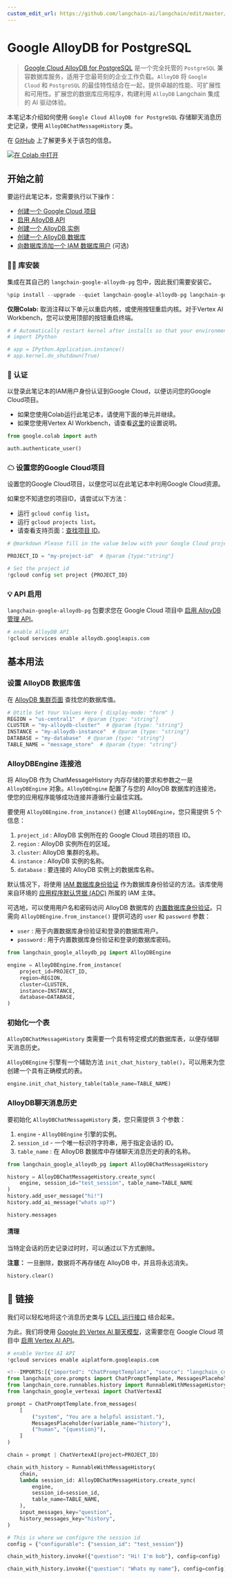 ```yaml
---
custom_edit_url: https://github.com/langchain-ai/langchain/edit/master/docs/docs/integrations/memory/google_alloydb.ipynb
---
```

# Google AlloyDB for PostgreSQL

> [Google Cloud AlloyDB for PostgreSQL](https://cloud.google.com/alloydb) 是一个完全托管的 `PostgreSQL` 兼容数据库服务，适用于您最苛刻的企业工作负载。`AlloyDB` 将 `Google Cloud` 和 `PostgreSQL` 的最佳特性结合在一起，提供卓越的性能、可扩展性和可用性。扩展您的数据库应用程序，构建利用 `AlloyDB` Langchain 集成的 AI 驱动体验。

本笔记本介绍如何使用 `Google Cloud AlloyDB for PostgreSQL` 存储聊天消息历史记录，使用 `AlloyDBChatMessageHistory` 类。

在 [GitHub](https://github.com/googleapis/langchain-google-alloydb-pg-python/) 上了解更多关于该包的信息。

[![在 Colab 中打开](https://colab.research.google.com/assets/colab-badge.svg)](https://colab.research.google.com/github/googleapis/langchain-google-alloydb-pg-python/blob/main/docs/chat_message_history.ipynb)

## 开始之前

要运行此笔记本，您需要执行以下操作：

* [创建一个 Google Cloud 项目](https://developers.google.com/workspace/guides/create-project)
* [启用 AlloyDB API](https://console.cloud.google.com/flows/enableapi?apiid=alloydb.googleapis.com)
* [创建一个 AlloyDB 实例](https://cloud.google.com/alloydb/docs/instance-primary-create)
* [创建一个 AlloyDB 数据库](https://cloud.google.com/alloydb/docs/database-create)
* [向数据库添加一个 IAM 数据库用户](https://cloud.google.com/alloydb/docs/manage-iam-authn) (可选)

### 🦜🔗 库安装
集成在其自己的 `langchain-google-alloydb-pg` 包中，因此我们需要安装它。


```python
%pip install --upgrade --quiet langchain-google-alloydb-pg langchain-google-vertexai
```

**仅限Colab:** 取消注释以下单元以重启内核，或使用按钮重启内核。对于Vertex AI Workbench，您可以使用顶部的按钮重启终端。


```python
# # Automatically restart kernel after installs so that your environment can access the new packages
# import IPython

# app = IPython.Application.instance()
# app.kernel.do_shutdown(True)
```

### 🔐 认证
以登录此笔记本的IAM用户身份认证到Google Cloud，以便访问您的Google Cloud项目。

* 如果您使用Colab运行此笔记本，请使用下面的单元并继续。
* 如果您使用Vertex AI Workbench，请查看[这里](https://github.com/GoogleCloudPlatform/generative-ai/tree/main/setup-env)的设置说明。


```python
from google.colab import auth

auth.authenticate_user()
```

### ☁ 设置您的Google Cloud项目
设置您的Google Cloud项目，以便您可以在此笔记本中利用Google Cloud资源。

如果您不知道您的项目ID，请尝试以下方法：

* 运行 `gcloud config list`。
* 运行 `gcloud projects list`。
* 请查看支持页面：[查找项目 ID](https://support.google.com/googleapi/answer/7014113)。


```python
# @markdown Please fill in the value below with your Google Cloud project ID and then run the cell.

PROJECT_ID = "my-project-id"  # @param {type:"string"}

# Set the project id
!gcloud config set project {PROJECT_ID}
```

### 💡 API 启用
`langchain-google-alloydb-pg` 包要求您在 Google Cloud 项目中 [启用 AlloyDB 管理 API](https://console.cloud.google.com/flows/enableapi?apiid=alloydb.googleapis.com)。


```python
# enable AlloyDB API
!gcloud services enable alloydb.googleapis.com
```

## 基本用法

### 设置 AlloyDB 数据库值
在 [AlloyDB 集群页面](https://console.cloud.google.com/alloydb?_ga=2.223735448.2062268965.1707700487-2088871159.1707257687) 查找您的数据库值。


```python
# @title Set Your Values Here { display-mode: "form" }
REGION = "us-central1"  # @param {type: "string"}
CLUSTER = "my-alloydb-cluster"  # @param {type: "string"}
INSTANCE = "my-alloydb-instance"  # @param {type: "string"}
DATABASE = "my-database"  # @param {type: "string"}
TABLE_NAME = "message_store"  # @param {type: "string"}
```

### AlloyDBEngine 连接池

将 AlloyDB 作为 ChatMessageHistory 内存存储的要求和参数之一是 `AlloyDBEngine` 对象。`AlloyDBEngine` 配置了与您的 AlloyDB 数据库的连接池，使您的应用程序能够成功连接并遵循行业最佳实践。

要使用 `AlloyDBEngine.from_instance()` 创建 `AlloyDBEngine`，您只需提供 5 个信息：

1. `project_id` : AlloyDB 实例所在的 Google Cloud 项目的项目 ID。
1. `region` : AlloyDB 实例所在的区域。
1. `cluster`: AlloyDB 集群的名称。
1. `instance` : AlloyDB 实例的名称。
1. `database` : 要连接的 AlloyDB 实例上的数据库名称。

默认情况下，将使用 [IAM 数据库身份验证](https://cloud.google.com/alloydb/docs/manage-iam-authn) 作为数据库身份验证的方法。该库使用来自环境的 [应用程序默认凭据 (ADC)](https://cloud.google.com/docs/authentication/application-default-credentials) 所属的 IAM 主体。

可选地，可以使用用户名和密码访问 AlloyDB 数据库的 [内置数据库身份验证](https://cloud.google.com/alloydb/docs/database-users/about)。只需向 `AlloyDBEngine.from_instance()` 提供可选的 `user` 和 `password` 参数：

* `user` : 用于内置数据库身份验证和登录的数据库用户。
* `password` : 用于内置数据库身份验证和登录的数据库密码。



```python
from langchain_google_alloydb_pg import AlloyDBEngine

engine = AlloyDBEngine.from_instance(
    project_id=PROJECT_ID,
    region=REGION,
    cluster=CLUSTER,
    instance=INSTANCE,
    database=DATABASE,
)
```

### 初始化一个表
`AlloyDBChatMessageHistory` 类需要一个具有特定模式的数据库表，以便存储聊天消息历史。

`AlloyDBEngine` 引擎有一个辅助方法 `init_chat_history_table()`，可以用来为您创建一个具有正确模式的表。


```python
engine.init_chat_history_table(table_name=TABLE_NAME)
```

### AlloyDB聊天消息历史

要初始化 `AlloyDBChatMessageHistory` 类，您只需提供 3 个参数：

1. `engine` - `AlloyDBEngine` 引擎的实例。
1. `session_id` - 一个唯一标识符字符串，用于指定会话的 ID。
1. `table_name` : 在 AlloyDB 数据库中存储聊天消息历史的表的名称。


```python
from langchain_google_alloydb_pg import AlloyDBChatMessageHistory

history = AlloyDBChatMessageHistory.create_sync(
    engine, session_id="test_session", table_name=TABLE_NAME
)
history.add_user_message("hi!")
history.add_ai_message("whats up?")
```


```python
history.messages
```

#### 清理
当特定会话的历史记录过时时，可以通过以下方式删除。

**注意：** 一旦删除，数据将不再存储在 AlloyDB 中，并且将永远消失。


```python
history.clear()
```

## 🔗 链接

我们可以轻松地将这个消息历史类与 [LCEL 运行接口](/docs/how_to/message_history) 结合起来。

为此，我们将使用 [Google 的 Vertex AI 聊天模型](/docs/integrations/chat/google_vertex_ai_palm)，这需要您在 Google Cloud 项目中 [启用 Vertex AI API](https://console.cloud.google.com/flows/enableapi?apiid=aiplatform.googleapis.com)。



```python
# enable Vertex AI API
!gcloud services enable aiplatform.googleapis.com
```


```python
<!--IMPORTS:[{"imported": "ChatPromptTemplate", "source": "langchain_core.prompts", "docs": "https://python.langchain.com/api_reference/core/prompts/langchain_core.prompts.chat.ChatPromptTemplate.html", "title": "Google AlloyDB for PostgreSQL"}, {"imported": "MessagesPlaceholder", "source": "langchain_core.prompts", "docs": "https://python.langchain.com/api_reference/core/prompts/langchain_core.prompts.chat.MessagesPlaceholder.html", "title": "Google AlloyDB for PostgreSQL"}, {"imported": "RunnableWithMessageHistory", "source": "langchain_core.runnables.history", "docs": "https://python.langchain.com/api_reference/core/runnables/langchain_core.runnables.history.RunnableWithMessageHistory.html", "title": "Google AlloyDB for PostgreSQL"}]-->
from langchain_core.prompts import ChatPromptTemplate, MessagesPlaceholder
from langchain_core.runnables.history import RunnableWithMessageHistory
from langchain_google_vertexai import ChatVertexAI
```


```python
prompt = ChatPromptTemplate.from_messages(
    [
        ("system", "You are a helpful assistant."),
        MessagesPlaceholder(variable_name="history"),
        ("human", "{question}"),
    ]
)

chain = prompt | ChatVertexAI(project=PROJECT_ID)
```


```python
chain_with_history = RunnableWithMessageHistory(
    chain,
    lambda session_id: AlloyDBChatMessageHistory.create_sync(
        engine,
        session_id=session_id,
        table_name=TABLE_NAME,
    ),
    input_messages_key="question",
    history_messages_key="history",
)
```


```python
# This is where we configure the session id
config = {"configurable": {"session_id": "test_session"}}
```


```python
chain_with_history.invoke({"question": "Hi! I'm bob"}, config=config)
```


```python
chain_with_history.invoke({"question": "Whats my name"}, config=config)
```
